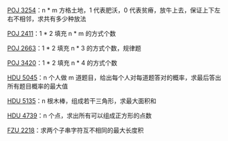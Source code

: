 [POJ 3254](https://github.com/Hapoa/Accepted/blob/master/05%20-%20%E7%8A%B6%E5%8E%8Bdp/001%20-%20POJ%203254.md)：n * m 方格土地，1 代表肥沃，0 代表贫瘠，放牛上去，保证上下左右不相邻，求共有多少种放法

[POJ 2411](https://github.com/Hapoa/Accepted/blob/master/05%20-%20%E7%8A%B6%E5%8E%8Bdp/002%20-%20POJ%202411.md)：1 * 2 填充 n * m 的方式个数

[POJ 2663](https://github.com/Hapoa/Accepted/blob/master/05%20-%20%E7%8A%B6%E5%8E%8Bdp/003%20-%20POJ%202663.md)：1 * 2 填充 n * 3 的方式个数，规律题

[POJ 3420](https://github.com/Hapoa/Accepted/blob/master/05%20-%20%E7%8A%B6%E5%8E%8Bdp/004%20-%20POJ%203420.md)：1 * 2 填充 n * 4 的方式个数

[HDU 5045](https://github.com/Hapoa/Accepted/blob/master/05%20-%20%E7%8A%B6%E5%8E%8Bdp/005%20-%20HDU%205045.md)：n 个人做 m 道题目，给出每个人对每道题答对的概率，求最后答出所有题目概率的最大值

[HDU 5135](https://github.com/Hapoa/Accepted/blob/master/05%20-%20%E7%8A%B6%E5%8E%8Bdp/006%20-%20HDU%205135.md)：n 根木棒，组成若干三角形，求最大面积和

[HDU 4739](https://github.com/Hapoa/Accepted/blob/master/05%20-%20%E7%8A%B6%E5%8E%8Bdp/007%20-%20HDU%204739.md)：n 个点，求出所有可以组成正方形的点数

[FZU 2218](https://github.com/Hapoa/Accepted/blob/master/05%20-%20%E7%8A%B6%E5%8E%8Bdp/008%20-%20FZU%202218.md)：求两个子串字符互不相同的最大长度积







